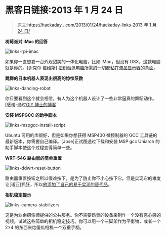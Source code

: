 # 黑客日链接:2013 年 1 月 24 日

> 原文:[https://hackaday . com/2013/01/24/hackaday-links-2013 年 1 月 24 日/](https://hackaday.com/2013/01/24/hackaday-links-january-24th-2013/)

**树莓派对 iMac 的回答**

![links-rpi-imac](../Images/0730351f9bf8af54c3713ddfd9c6a00f.png)

如果你一直想要一台外观甜美的一体化电脑，比如 iMac，但没有 OSX，这款电脑就是你的。[迈克尔·戴维斯] [把树莓派电脑所需的一切都粘在液晶显示器的背面](http://www.mdpub.com/pi/allinone/index.html)。

**跳舞的日本机器人表现出很高的惊悚系数**

![links-dancing-robot](../Images/ec6eb894901b24023f67420a8f8be340.png)

你只要看到这个就会相信。有人为这个机器人设计了一些非常逼真的舞蹈动作。[感谢-通过[GIY 博士的博客](http://www.geocities.jp/dr_giy/)

**安装 MSPGCC 的助手脚本**

![links-mspgcc-install-script](../Images/489b8f303d800a395ced66341f4e7d26.png)

Ubuntu 可用的库很好，但是如果你想获得 MSP430 微控制器的 GCC 工具链的最新版本，你需要自己编译。[Jose]正试图通过下载和安装 MSP gcc Uniarch 的助手脚本使这个过程变得简单一些。

**WRT-54G 路由器的简单重置**

![links-ddwrt-reset-button](../Images/4c974b072b05c97304af11a8ae60d065.png)

路由器重置按钮之所以很难按下，是为了防止你不小心按下它。但是实现它的难度让[诺亚]抓狂，所以[他添加了自己的易于实现的替代品](http://noahfarrington.wordpress.com/2013/01/16/save-those-paperclips/)。

**相机稳定提示**

![links-camera-stabilizers](../Images/39c4dd2ce038fd0c34a4d4a968c60e29.png)

这是为业余摄像师提供的公共服务。你不需要昂贵的设备来制作一个没有恶心感的视频。试试这些简单的相机稳定技巧。你可以用一个三脚架作为平衡物，或者一个 2×4 的东西来给傻瓜相机一个双重手柄。